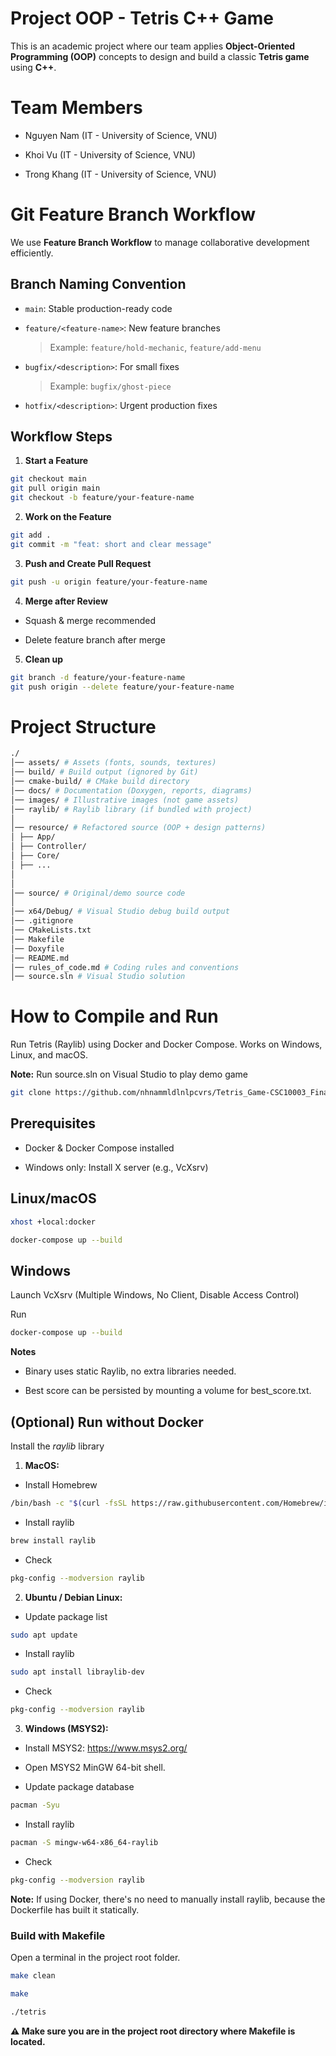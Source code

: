 # Project OOP - Tetris C++ Game

This is an academic project where our team applies **Object-Oriented Programming (OOP)** concepts to design and build a classic **Tetris game** using **C++**.

# Team Members
- Nguyen Nam (IT - University of Science, VNU)

- Khoi Vu (IT - University of Science, VNU) 

- Trong Khang (IT - University of Science, VNU)

# Git Feature Branch Workflow

We use **Feature Branch Workflow** to manage collaborative development efficiently.

## Branch Naming Convention

- `main`: Stable production-ready code
- `feature/<feature-name>`: New feature branches  

  > Example: `feature/hold-mechanic`, `feature/add-menu`

- `bugfix/<description>`: For small fixes  

  > Example: `bugfix/ghost-piece`

- `hotfix/<description>`: Urgent production fixes

## Workflow Steps
1. **Start a Feature**
```bash
git checkout main
git pull origin main
git checkout -b feature/your-feature-name
```
2. **Work on the Feature**
```bash
git add .
git commit -m "feat: short and clear message"
```
3. **Push and Create Pull Request**
```bash
git push -u origin feature/your-feature-name
```
4. **Merge after Review**
- Squash & merge recommended

- Delete feature branch after merge
5. **Clean up**
```bash
git branch -d feature/your-feature-name
git push origin --delete feature/your-feature-name
```
# Project Structure
```bash
./
│── assets/ # Assets (fonts, sounds, textures)
│── build/ # Build output (ignored by Git)
│── cmake-build/ # CMake build directory
│── docs/ # Documentation (Doxygen, reports, diagrams)
│── images/ # Illustrative images (not game assets)
│── raylib/ # Raylib library (if bundled with project)
│
│── resource/ # Refactored source (OOP + design patterns)
│ ├── App/
│ ├── Controller/
│ ├── Core/
│ ├── ...
│ 
│
│── source/ # Original/demo source code
│
│── x64/Debug/ # Visual Studio debug build output
│── .gitignore
│── CMakeLists.txt
│── Makefile
│── Doxyfile
│── README.md
│── rules_of_code.md # Coding rules and conventions
│── source.sln # Visual Studio solution
```


# How to Compile and Run
Run Tetris (Raylib) using Docker and Docker Compose. Works on Windows, Linux, and macOS.

**Note:** Run source.sln on Visual Studio to play demo game

```bash
git clone https://github.com/nhnammldlnlpcvrs/Tetris_Game-CSC10003_FinalProject.git
```
## Prerequisites
- Docker & Docker Compose installed

- Windows only: Install X server (e.g., VcXsrv)

## Linux/macOS
```bash
xhost +local:docker

docker-compose up --build
```

## Windows
Launch VcXsrv (Multiple Windows, No Client, Disable Access Control)

Run
```bash 
docker-compose up --build
```
**Notes**

- Binary uses static Raylib, no extra libraries needed.

- Best score can be persisted by mounting a volume for best_score.txt.

## (Optional) Run without Docker
Install the *raylib* library
1. **MacOS:** 

- Install Homebrew

```bash
/bin/bash -c "$(curl -fsSL https://raw.githubusercontent.com/Homebrew/install/HEAD/install.sh)"
```
- Install raylib

```bash
brew install raylib
```

- Check
```bash
pkg-config --modversion raylib
```
2. **Ubuntu / Debian Linux:**
- Update package list
```bash
sudo apt update
```

- Install raylib 
```bash
sudo apt install libraylib-dev
```

- Check
```bash
pkg-config --modversion raylib
```

3. **Windows (MSYS2):**

- Install MSYS2: https://www.msys2.org/

- Open MSYS2 MinGW 64-bit shell.

- Update package database
```bash
pacman -Syu
```

- Install raylib 
```bash
pacman -S mingw-w64-x86_64-raylib
```

- Check
```bash
pkg-config --modversion raylib
```
**Note:** If using Docker, there's no need to manually install raylib, because the Dockerfile has built it statically.

### Build with Makefile
Open a terminal in the project root folder.
```bash
make clean

make

./tetris
```
**⚠️ Make sure you are in the project root directory where Makefile is located.**